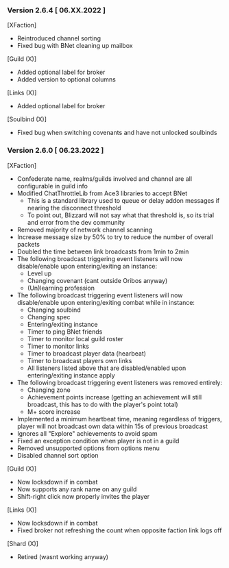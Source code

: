 ### Version 2.6.4 [ 06.XX.2022 ]

[XFaction]
- Reintroduced channel sorting
- Fixed bug with BNet cleaning up mailbox

[Guild (X)]
- Added optional label for broker
- Added version to optional columns

[Links (X)]
- Added optional label for broker

[Soulbind (X)]
- Fixed bug when switching covenants and have not unlocked soulbinds

### Version 2.6.0 [ 06.23.2022 ]

[XFaction]
- Confederate name, realms/guilds involved and channel are all configurable in guild info
- Modified ChatThrottleLib from Ace3 libraries to accept BNet
    - This is a standard library used to queue or delay addon messages if nearing the disconnect threshold
    - To point out, Blizzard will not say what that threshold is, so its trial and error from the dev community
- Removed majority of network channel scanning
- Increase message size by 50% to try to reduce the number of overall packets
- Doubled the time between link broadcasts from 1min to 2min
- The following broadcast triggering event listeners will now disable/enable upon entering/exiting an instance:
  - Level up
  - Changing covenant (cant outside Oribos anyway)
  - (Un)learning profession
- The following broadcast triggering event listeners will now disable/enable upon entering/exiting combat while in instance:
  - Changing soulbind
  - Changing spec
  - Entering/exiting instance
  - Timer to ping BNet friends
  - Timer to monitor local guild roster
  - Timer to monitor links
  - Timer to broadcast player data (hearbeat)
  - Timer to broadcast players own links
  - All listeners listed above that are disabled/enabled upon entering/exiting instance apply
- The following broadcast triggering event listeners was removed entirely:
  - Changing zone
  - Achievement points increase (getting an achievement will still broadcast, this has to do with the player's point total)
  - M+ score increase
- Implemented a minimum heartbeat time, meaning regardless of triggers, player will not broadcast own data within 15s of previous broadcast
- Ignores all "Explore" achievements to avoid spam
- Fixed an exception condition when player is not in a guild
- Removed unsupported options from options menu
- Disabled channel sort option

[Guild (X)]
- Now locksdown if in combat
- Now supports any rank name on any guild
- Shift-right click now properly invites the player

[Links (X)]
- Now locksdown if in combat
- Fixed broker not refreshing the count when opposite faction link logs off

[Shard (X)]
- Retired (wasnt working anyway)